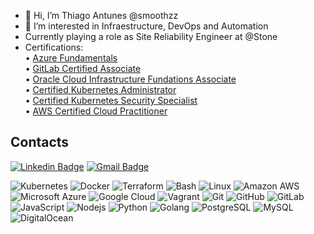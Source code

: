 - 👋 Hi, I’m Thiago Antunes @smoothzz
- 👀 I’m interested in Infraestructure, DevOps and Automation
- Currently playing a role as Site Reliability Engineer at @Stone
- Certifications: <br>
  • <a href="https://www.credly.com/badges/76d88ae7-e29d-498e-b29e-ff22d1be654b?source=linked_in_profile" target="_blank" rel="noreferrer">Azure Fundamentals</a> <br>
  • <a href="https://gitlab.badgr.com/public/assertions/0HOvKnOYRsqGjfMRibyFyA" target="_blank" rel="noreferrer">GitLab Certified Associate</a> <br>
  • <a href="https://catalog-education.oracle.com/pls/certview/sharebadge?id=F6071FC2390CA09C8851494DE88A2A9099DE6145AC9EBF9D054CDF1C07B1C830" target="_blank" rel="noreferrer">Oracle Cloud Infrastructure Fundations Associate</a> <br>
  • <a href="https://www.credly.com/badges/821a16b6-2acb-490a-a3d2-fb0533da8a05?source=linked_in_profile" target="_blank" rel="noreferrer">Certified Kubernetes Administrator</a> <br>
  • <a href="https://www.credly.com/badges/1a1dad53-c753-4c14-a72d-41401b0d5f09/public_url" target="_blank" rel="noreferrer">Certified Kubernetes Security Specialist</a> <br>
  • <a href="https://www.credly.com/badges/17ca2067-318d-4f73-92ec-14068d6559a9" target="_blank" rel="noreferrer">AWS Certified Cloud Practitioner</a> <br>

## Contacts
[![Linkedin Badge](https://img.shields.io/badge/-thiagoantunes-blue?style=flat-square&logo=Linkedin&logoColor=white&link=https://www.linkedin.com/in/thiago-antunes-76590698/)](https://www.linkedin.com/in/thiago-antunes-76590698/)
[![Gmail Badge](https://img.shields.io/badge/-rdoa.thiago@gmail.com-c14438?style=flat-square&logo=Gmail&logoColor=white&link=mailto:rdoa.thiago@gmail.com)](mailto:rdoa.thiago@gmail.com)

![Kubernetes](https://img.shields.io/badge/-Kubernetes-black?style=flat-square&logo=kubernetes)
![Docker](https://img.shields.io/badge/-Docker-black?style=flat-square&logo=docker)
![Terraform](https://img.shields.io/badge/-Terraform-black?style=flat-square&logo=terraform)
![Bash](https://img.shields.io/badge/-Bash-black?style=flat-square&logo=gnubash)
![Linux](https://img.shields.io/badge/-Linux-black?style=flat-square&logo=linux&logoColor=yellow)
![Amazon AWS](https://img.shields.io/badge/Amazon%20AWS-232F3E?style=flat-square&logo=amazon-aws)
![Microsoft Azure](https://img.shields.io/badge/Microsoft%20Azure-232F7E?style=flat-square&logo=microsoft-azure)
![Google Cloud](https://img.shields.io/badge/Google%20Cloud-black?style=flat-square&logo=google-cloud)
![Vagrant](https://img.shields.io/badge/-Vagrant-blue?style=flat-square&logo=vagrant&logoColor=black)
![Git](https://img.shields.io/badge/-Git-black?style=flat-square&logo=git)
![GitHub](https://img.shields.io/badge/-GitHub-181717?style=flat-square&logo=github)
![GitLab](https://img.shields.io/badge/-GitLab-FCA121?style=flat-square&logo=gitlab)
![JavaScript](https://img.shields.io/badge/-JavaScript-black?style=flat-square&logo=javascript)
![Nodejs](https://img.shields.io/badge/-Nodejs-black?style=flat-square&logo=Node.js)
![Python](https://img.shields.io/badge/-Python-black?style=flat-square&logo=Python)
![Golang](https://img.shields.io/badge/-Golang-black?style=flat-square&logo=go)
![PostgreSQL](https://img.shields.io/badge/-Postgres-blue?style=flat-square&logo=postgresql&logoColor=black
)
![MySQL](https://img.shields.io/badge/-MySQL-black?style=flat-square&logo=mysql)
![DigitalOcean](https://img.shields.io/badge/-Digital%20Ocean-darkblue?style=flat-square&logo=digitalocean)
